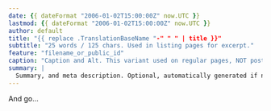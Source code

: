 ```yaml
---
date: {{ dateFormat "2006-01-02T15:00:00Z" now.UTC }}
lastmod: {{ dateFormat "2006-01-02T15:00:00Z" now.UTC }}
author: default
title: "{{ replace .TranslationBaseName "-" " " | title }}"
subtitle: "25 words / 125 chars. Used in listing pages for excerpt."
feature: "filename_or_public_id"
caption: "Caption and Alt. This variant used on regular pages, NOT posts pages."
summary: |
  Summary, and meta description. Optional, automatically generated if not provided.
---
```


And go...
